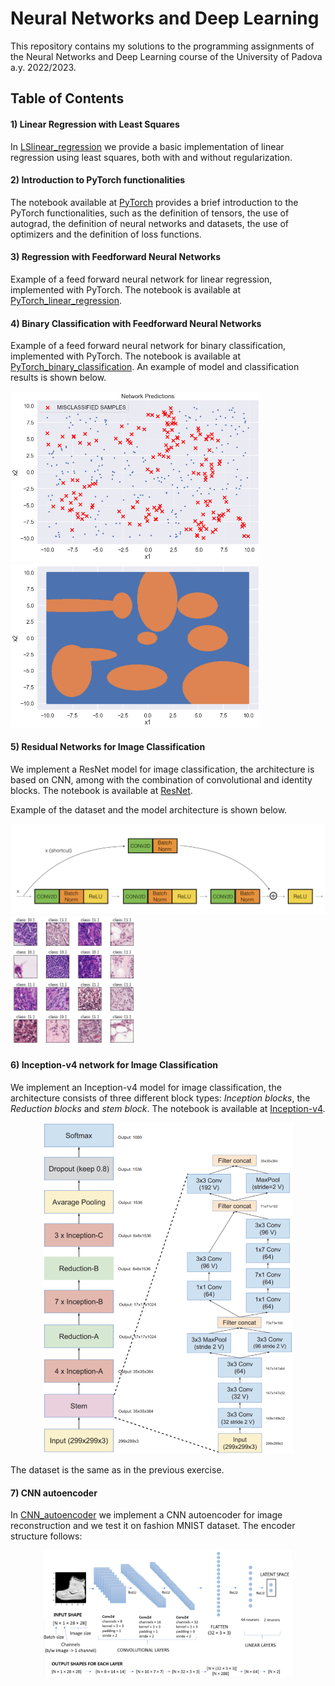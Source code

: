 # Neural Networks and Deep Learning

This repository contains my solutions to the programming assignments of the Neural Networks and Deep Learning course of the University of Padova a.y. 2022/2023.

## Table of Contents

#### 1) Linear Regression with Least Squares
In [LSlinear_regression](https://github.com/nicolezattarin/Neural-Networks-Deep-Learning/blob/main/src/LSlinear_regression.ipynb) we provide a basic implementation of linear regression using least squares, both with and without regularization. 

#### 2) Introduction to PyTorch functionalities
The notebook available at [PyTorch](https://github.com/nicolezattarin/Neural-Networks-Deep-Learning/blob/main/src/PyTorch_basics.ipynb) provides a brief introduction to the PyTorch functionalities, such as the definition of tensors, the use of autograd, the definition of neural networks and datasets, the use of optimizers and the definition of loss functions.

#### 3) Regression with Feedforward Neural Networks
Example of a feed forward neural network for linear regression, implemented with PyTorch. The notebook is available at [PyTorch_linear_regression](https://github.com/nicolezattarin/Neural-Networks-Deep-Learning/blob/main/src/FFNN_regression.ipynb).

#### 4) Binary Classification with Feedforward Neural Networks
Example of a feed forward neural network for binary classification, implemented with PyTorch. The notebook is available at [PyTorch_binary_classification](https://github.com/nicolezattarin/Neural-Networks-Deep-Learning/blob/main/src/FFNN_classification.ipynb).
An example of model and classification results is shown below.
<p float="center">
  <img src="imgs/classifier_ex.png" width="400" />
  <img src="imgs/model_class.png" width="400" />
</p>

#### 5) Residual Networks for Image Classification
We implement a ResNet model for image classification, the architecture is based on CNN, among with the combination of convolutional and identity blocks. The notebook is available at [ResNet](https://github.com/nicolezattarin/Neural-Networks-Deep-Learning/blob/main/src/ResNet.ipynb).

Example of the dataset and the model architecture is shown below.
<p float="center">
  <img src="imgs/convresnet.png" width="550" />
  <img src="imgs/resnet.png" width="200" />
</p>

#### 6) Inception-v4 network for Image Classification
We implement an Inception-v4 model for image classification,
the architecture consists of three different block types: *Inception blocks*, the *Reduction blocks* and *stem block*. The notebook is available at [Inception-v4](https://github.com/nicolezattarin/Neural-Networks-Deep-Learning/blob/main/src/inceptionv4.ipynb).


<p align="center">
 <img src="imgs/Inceptionv4.png" width="400" />
</p>
The dataset is the same as in the previous exercise.

#### 7) CNN autoencoder
In [CNN_autoencoder](https://github.com/nicolezattarin/Neural-Networks-Deep-Learning/blob/main/src/CNNAutoencoder.ipynb) we implement a CNN autoencoder for image reconstruction and we test it on fashion MNIST dataset.
The encoder structure follows:
<p align="center">
 <img src="imgs/encoder.png" width="400" />
</p>


